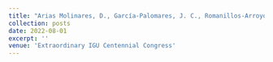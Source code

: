 ```yaml
---
title: "Arias Molinares, D., García-Palomares, J. C., Romanillos-Arroyo, G., Gutiérrez, J. (2022). Micromobility services after COVID-19 pandemic: findings from the analysis of spatio-temporal patterns. Extraordinary IGU Centennial Congress (IGU2022): Climate change, resilience, urban health and well-being. Paris (Francia)."
collection: posts
date: 2022-08-01
excerpt: ''
venue: 'Extraordinary IGU Centennial Congress'
---
```

